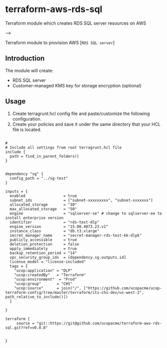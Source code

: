 # terraform-aws-rds-sql
Terraform module which creates RDS SQL server resources on AWS



-->

Terraform module to provision AWS [`RDS SQL server`]



## Introduction

The module will create:

* RDS SQL server 
* Customer-managed KMS key for storage encryption (optional)



## Usage
1. Create terragrunt.hcl config file and paste/customize the following configuration.
2. Create your policies and save it under the same directory that your HCL file is located.

```hcl

#
# Include all settings from root terragrunt.hcl file
include {
  path = find_in_parent_folders()
}


dependency "sg" {
  config_path = "../sg-test"
}

inputs = {
  enabled                 = true
  subnet_ids              = ["subnet-xxxxxxxxx", "subnet-xxxxxxx"]
  allocated_storage       = "30"
  max_allocated_storage   = "50"
  engine                  = "sqlserver-se" # change to sqlserver-ee to install enterprise version
  identifier              = "rds-test-dlp"
  engine_version          = "15.00.4073.23.v1"
  instance_class          = "db.t3.xlarge"
  secret_manager_name     = "secret-manager-rds-test-kk-dlpk"
  publicly_accessible     = true
  deletion_protection     = false
  apply_immediately       = true
  backup_retention_period = "14"
  vpc_security_group_ids  = [dependency.sg.outputs.id]
  license_model = "license-included"
  tags = {
    "ucop:application" = "DLP"
    "ucop:createdBy"   = "Terraform"
    "ucop:environment"  = "Prod"
    "ucop:group"       = "CHS"
    "ucop:source"      = join("/", ["https://github.com/ucopacme/ucop-terraform-config/tree/master/terraform/its-chs-dev/us-west-2", path_relative_to_include()])
  }

}

terraform {
     source = "git::https://git@github.com/ucopacme/terraform-aws-rds-sql.git?ref=v0.0.8"


}

